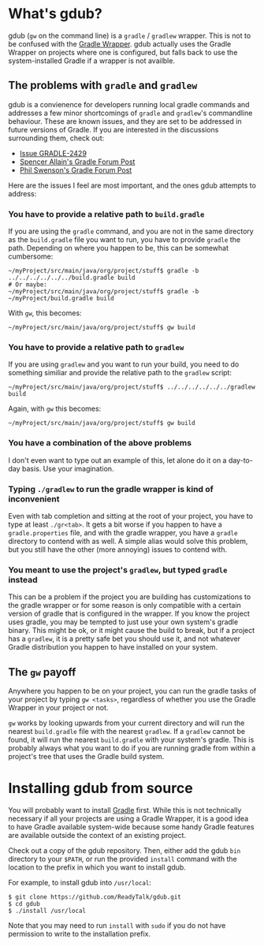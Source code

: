 # What's gdub?

gdub (`gw` on the command line) is a `gradle` / `gradlew` wrapper. This is 
not to be confused with the [Gradle Wrapper](http://www.gradle.org/). gdub
actually uses the Gradle Wrapper on projects where one is configured, but 
falls back to use the system-installed Gradle if a wrapper is not availble.

## The problems with `gradle` and `gradlew`

gdub is a convienence for developers running local gradle commands and addresses
a few minor shortcomings of `gradle` and `gradlew`'s commandline behaviour. These
are known issues, and they are set to be addressed in future versions of Gradle. If
you are interested in the discussions surrounding them, check out:

  - [Issue GRADLE-2429](http://issues.gradle.org/browse/GRADLE-2429)
  - [Spencer Allain's Gradle Forum Post](http://forums.gradle.org/gradle/topics/gradlew_scripts_in_gradle_bin_to_find_gradlew_scripts_upwards_within_project_space)
  - [Phil Swenson's Gradle Forum Post](http://forums.gradle.org/gradle/topics/is_there_a_way_to_make_gradlew_available_within_all_sub_directories)

Here are the issues I feel are most important, and the ones gdub attempts to
address:

### You have to provide a relative path to `build.gradle`

If you are using the `gradle` command, and you are not in the same directory
as the `build.gradle` file you want to run, you have to provide `gradle` the path.
Depending on where you happen to be, this can be somewhat cumbersome:

    ~/myProject/src/main/java/org/project/stuff$ gradle -b ../../../../../../build.gradle build
    # Or maybe:
    ~/myProject/src/main/java/org/project/stuff$ gradle -b ~/myProject/build.gradle build    

With `gw`, this becomes:

    ~/myProject/src/main/java/org/project/stuff$ gw build

### You have to provide a relative path to `gradlew`

If you are using `gradlew` and you want to run your build, you need to do
something similiar and provide the relative path to the `gradlew` script:

    ~/myProject/src/main/java/org/project/stuff$ ../../../../../../gradlew build

Again, with `gw` this becomes:

    ~/myProject/src/main/java/org/project/stuff$ gw build

### You have a combination of the above problems

I don't even want to type out an example of this, let alone do it on a
day-to-day basis. Use your imagination.

### Typing `./gradlew` to run the gradle wrapper is kind of inconvenient

Even with tab completion and sitting at the root of your project, you have to
type at least `./gr<tab>`. It gets a bit worse if you happen to have a
`gradle.properties` file, and with the gradle wrapper, you have a `gradle`
directory to contend with as well. A simple alias would solve this problem, but
you still have the other (more annoying) issues to contend with.

### You meant to use the project's `gradlew`, but typed `gradle` instead

This can be a problem if the project you are building has customizations to the
gradle wrapper or for some reason is only compatible with a certain version of
gradle that is configured in the wrapper. If you know the project uses gradle, 
you may be tempted to just use your own system's gradle binary. This might be ok,
or it might cause the build to break, but if a project has a `gradlew`, it is a 
pretty safe bet you should use it, and not whatever Gradle distribution you 
happen to have installed on your system.

## The `gw` payoff

Anywhere you happen to be on your project, you can run the gradle tasks of your
project by typing `gw <tasks>`, regardless of whether you use the Gradle Wrapper
in your project or not.

`gw` works by looking upwards from your current directory and will run the
nearest `build.gradle` file with the nearest `gradlew`. If a `gradlew` cannot
be found, it will run the nearest `build.gradle` with your system's gradle. This
is probably always what you want to do if you are running gradle from within a
project's tree that uses the Gradle build system.

# Installing gdub from source

You will probably want to install [Gradle](http://www.gradle.org) first. While
this is not technically necessary if all your projects are using a Gradle
Wrapper, it is a good idea to have Gradle available system-wide because some
handy Gradle features are available outside the context of an existing project.

Check out a copy of the gdub repository. Then, either add the gdub `bin`
directory to your `$PATH`, or run the provided `install` command with the
location to the prefix in which you want to install gdub.

For example, to install gdub into `/usr/local`:

    $ git clone https://github.com/ReadyTalk/gdub.git
    $ cd gdub
    $ ./install /usr/local

Note that you may need to run `install` with `sudo` if you do not have
permission to write to the installation prefix.

